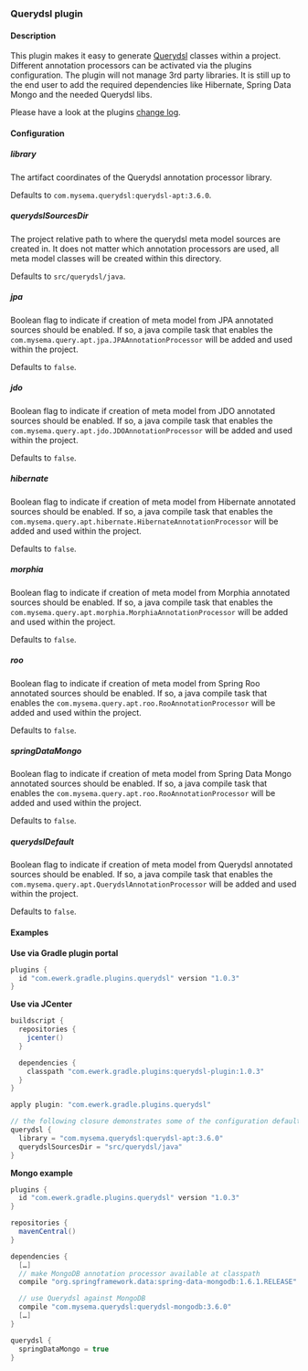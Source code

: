 ### Querydsl plugin

#### Description

This plugin makes it easy to generate [Querydsl](http://www.querydsl.com/)
classes within a project. Different annotation processors can be activated via the plugins
configuration. The plugin will not manage 3rd party libraries. It is still up to the end user
to add the required dependencies like Hibernate, Spring Data Mongo and the needed Querydsl libs.

Please have a look at the plugins [change log](change_log.md).

#### Configuration

##### library
The artifact coordinates of the Querydsl annotation processor library.

Defaults to `com.mysema.querydsl:querydsl-apt:3.6.0`.

##### querydslSourcesDir
The project relative path to where the querydsl meta model sources are created in. It does not
matter which annotation processors are used, all meta model classes will be created within this
directory.

Defaults to `src/querydsl/java`.

##### jpa
Boolean flag to indicate if creation of meta model from JPA annotated sources
should be enabled.
If so, a java compile task that enables the `com.mysema.query.apt.jpa.JPAAnnotationProcessor` will
be added and used within the project.

Defaults to `false`.

##### jdo
Boolean flag to indicate if creation of meta model from JDO annotated sources
should be enabled.
If so, a java compile task that enables the `com.mysema.query.apt.jdo.JDOAnnotationProcessor` will
be added and used within the project.

Defaults to `false`.

##### hibernate
Boolean flag to indicate if creation of meta model from Hibernate annotated sources
should be enabled.
If so, a java compile task that enables the `com.mysema.query.apt.hibernate.HibernateAnnotationProcessor` will
be added and used within the project.

Defaults to `false`.

##### morphia
Boolean flag to indicate if creation of meta model from Morphia annotated sources
should be enabled.
If so, a java compile task that enables the `com.mysema.query.apt.morphia.MorphiaAnnotationProcessor`
will be added and used within the project.

Defaults to `false`.

##### roo
Boolean flag to indicate if creation of meta model from Spring Roo annotated sources
should be enabled.
If so, a java compile task that enables the `com.mysema.query.apt.roo.RooAnnotationProcessor` will
be added and used within the project.

Defaults to `false`.

##### springDataMongo
Boolean flag to indicate if creation of meta model from Spring Data Mongo annotated sources
should be enabled.
If so, a java compile task that enables the `com.mysema.query.apt.roo.RooAnnotationProcessor` will
be added and used within the project.

Defaults to `false`.

##### querydslDefault
Boolean flag to indicate if creation of meta model from Querydsl annotated sources
should be enabled.
If so, a java compile task that enables the `com.mysema.query.apt.QuerydslAnnotationProcessor` will
be added and used within the project.

Defaults to `false`.

#### Examples

__Use via Gradle plugin portal__

```groovy
plugins {
  id "com.ewerk.gradle.plugins.querydsl" version "1.0.3"
}
```

__Use via JCenter__

```groovy
buildscript {
  repositories {
    jcenter()
  }

  dependencies {
    classpath "com.ewerk.gradle.plugins:querydsl-plugin:1.0.3"
  }
}

apply plugin: "com.ewerk.gradle.plugins.querydsl"

// the following closure demonstrates some of the configuration defaults and is not necessary
querydsl {
  library = "com.mysema.querydsl:querydsl-apt:3.6.0"
  querydslSourcesDir = "src/querydsl/java"
}
```

__Mongo example__

```groovy
plugins {
  id "com.ewerk.gradle.plugins.querydsl" version "1.0.3"
}

repositories {
  mavenCentral()
}

dependencies {
  […]
  // make MongoDB annotation processor available at classpath
  compile "org.springframework.data:spring-data-mongodb:1.6.1.RELEASE"

  // use Querydsl against MongoDB
  compile "com.mysema.querydsl:querydsl-mongodb:3.6.0"
  […]
}

querydsl {
  springDataMongo = true
}
```